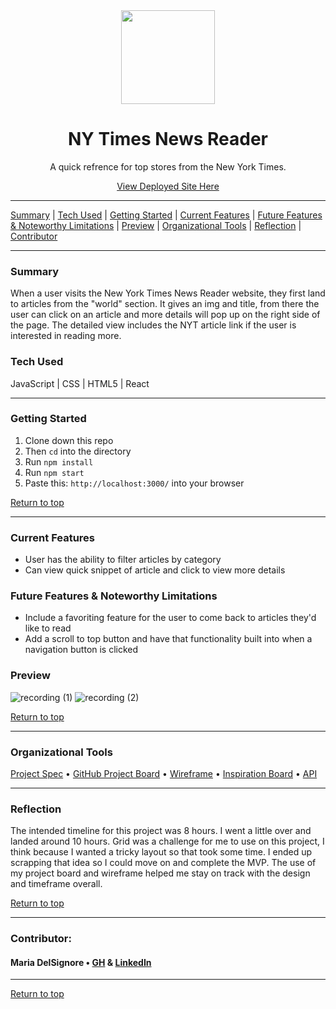 <div align="center"><img src="https://user-images.githubusercontent.com/76507607/141417257-f7910ea7-485c-4335-b106-b1573cfe7c8b.png" height="150px" width="150px"/>
</div>

<div align="center">
<h1>NY Times News Reader</h1>
<p>A quick refrence for top stores from the New York Times.</p>
<a href="https://nyt-imes-madhaus4.vercel.app/">View Deployed Site Here</a>
</div>

---

[Summary](#summary) |
[Tech Used](#tech-used) |
[Getting Started](#getting-started) |
[Current Features](#current-features) |
[Future Features & Noteworthy Limitations](#future-features-&-noteworthy-limitations) |
[Preview](#preview) |
[Organizational Tools](#organizational-tools) |
[Reflection](#reflection) |
[Contributor](#contributor) 
 
---

### Summary
When a user visits the New York Times News Reader website, they first land to articles from the "world" section.  It gives an img and title, from there the user can click on an article and more details will pop up on the right side of the page.  The detailed view includes the NYT article link if the user is interested in reading more.  
 
### Tech Used
JavaScript | CSS | HTML5 | React 

---
### Getting Started
1. Clone down this repo 
2. Then ```cd``` into the directory
3. Run ```npm install```
4. Run ```npm start```
5. Paste this: ```http://localhost:3000/``` into your browser


[Return to top](#top)

---
### Current Features
- User has the ability to filter articles by category
- Can view quick snippet of article and click to view more details

### Future Features & Noteworthy Limitations
- Include a favoriting feature for the user to come back to articles they'd like to read
- Add a scroll to top button and have that functionality built into when a navigation button is clicked

### Preview
![recording (1)](https://user-images.githubusercontent.com/76507607/141492091-96406897-57ab-4d7a-91e5-e07f44f4793d.gif)
![recording (2)](https://user-images.githubusercontent.com/76507607/141492083-d5a93971-d2ff-4c76-98bd-73931244d10a.gif)


[Return to top](#top)

---

### Organizational Tools
[Project Spec](https://mod4.turing.edu/projects/take_home/take_home_fe) •
[GitHub Project Board](https://github.com/madhaus4/NYTimes/projects/1) •
[Wireframe](https://www.figma.com/file/M3JalX3EcAB2fLmRryq051/NYTIMES?node-id=0%3A1) •
[Inspiration Board](https://www.notion.so/NY-Times-News-Reader-8ba455078a374f7ea6e8cbcc060d1074) •
[API](https://developer.nytimes.com/docs/top-stories-product/1/overview)

---
### Reflection
The intended timeline for this project was 8 hours.  I went a little over and landed around 10 hours.  Grid was a challenge for me to use on this project, I think because I wanted a tricky layout so that took some time.  I ended up scrapping that idea so I could move on and complete the MVP.  The use of my project board and wireframe helped me stay on track with the design and timeframe overall. 
<br>


[Return to top](#top)

---
### Contributor:

#### Maria DelSignore • [GH](https://github.com/madhaus4) & [LinkedIn](https://www.linkedin.com/in/mariadelsignore/)


---
[Return to top](#top)

